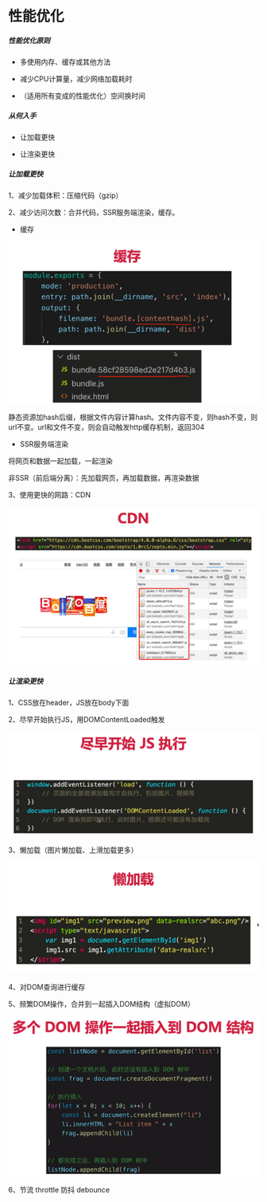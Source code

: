 # 性能优化

##### 性能优化原则

- 多使用内存、缓存或其他方法

- 减少CPU计算量，减少网络加载耗时

- （适用所有变成的性能优化）空间换时间

##### 从何入手

- 让加载更快

- 让渲染更快

##### 让加载更快

1、减少加载体积：压缩代码（gzip）

2、减少访问次数：合并代码，SSR服务端渲染，缓存。

- 缓存 

![](./img/20230618151625.png)

静态资源加hash后缀，根据文件内容计算hash。文件内容不变，则hash不变，则url不变。url和文件不变，则会自动触发http缓存机制，返回304

- SSR服务端渲染

将网页和数据一起加载，一起渲染

非SSR（前后端分离）：先加载网页，再加载数据，再渲染数据

3、使用更快的网路：CDN

![](./img/20230618151959.png)

##### 让渲染更快

1、CSS放在header，JS放在body下面

2、尽早开始执行JS，用DOMContentLoaded触发

![](./img/20230618191203.png)

3、懒加载（图片懒加载、上滑加载更多）

![](./img/20230618152520.png)

4、对DOM查询进行缓存

5、频繁DOM操作，合并到一起插入DOM结构（虚拟DOM）

![](./img/20230618191057.png)

6、节流 throttle 防抖 debounce

